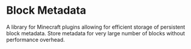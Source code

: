 # Block Metadata
A library for Minecraft plugins allowing for efficient storage of persistent block metadata.
Store metadata for very large number of blocks without performance overhead.
